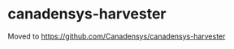 canadensys-harvester
====================

Moved to https://github.com/Canadensys/canadensys-harvester
